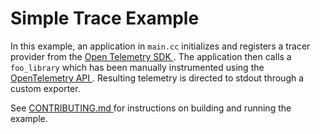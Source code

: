 
# Simple Trace Example

In this example, an application in `main.cc` initializes and registers a tracer provider from the <a href="https://github.com/open-telemetry/opentelemetry-cpp"> Open Telemetry SDK </a>.  The application then calls a `foo_library` which has been manually instrumented using the <a href="https://github.com/open-telemetry/opentelemetry-cpp/tree/master/api"> OpenTelemetry API </a>.  Resulting telemetry is directed to stdout through a custom exporter.

See <a href="https://github.com/open-telemetry/opentelemetry-cpp/blob/master/CONTRIBUTING.md"> CONTRIBUTING.md </a> for instructions on building and running the example.
